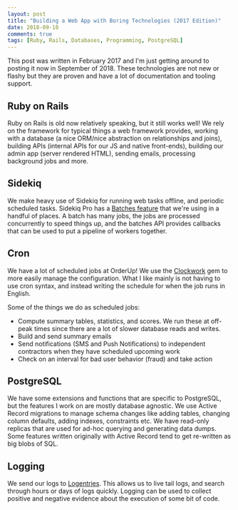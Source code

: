 ```yaml
---
layout: post
title: "Building a Web App with Boring Technologies (2017 Edition)"
date: 2018-09-10
comments: true
tags: [Ruby, Rails, Databases, Programming, PostgreSQL]
---
```


This post was written in February 2017 and I'm just getting around to posting it now in September of 2018. These technologies are not new or flashy but they are proven and have a lot of documentation and tooling support.

## Ruby on Rails

Ruby on Rails is old now relatively speaking, but it still works well! We rely on the framework for typical things a web framework provides, working with a database (a nice ORM/nice abstraction on relationships and joins), building APIs (internal APIs for our JS and native front-ends), building our admin app (server rendered HTML), sending emails, processing background jobs and more.

## Sidekiq

We make heavy use of Sidekiq for running web tasks offline, and periodic scheduled tasks. Sidekiq Pro has a [Batches feature](https://github.com/mperham/sidekiq/wiki/Batches) that we're using in a handful of places. A batch has many jobs, the jobs are processed concurrently to speed things up, and the batches API provides callbacks that can be used to put a pipeline of workers together.

## Cron

We have a lot of scheduled jobs at OrderUp! We use the [Clockwork](https://github.com/Rykian/clockwork) gem to more easily manage the configuration. What I like mainly is not having to use cron syntax, and instead writing the schedule for when the job runs in English.

Some of the things we do as scheduled jobs:

* Compute summary tables, statistics, and scores. We run these at off-peak times since there are a lot of slower database reads and writes.
* Build and send summary emails
* Send notifications (SMS and Push Notifications) to independent contractors when they have scheduled upcoming work
* Check on an interval for bad user behavior (fraud) and take action

## PostgreSQL

We have some extensions and functions that are specific to PostgreSQL, but the features I work on are mostly database agnostic. We use Active Record migrations to manage schema changes like adding tables, changing column defaults, adding indexes, constraints etc. We have read-only replicas that are used for ad-hoc querying and generating data dumps. Some features written originally with Active Record tend to get re-written as big blobs of SQL.

## Logging

We send our logs to [Logentries](http://logentries.com/). This allows us to live tail logs, and search through hours or days of logs quickly. Logging can be used to collect positive and negative evidence about the execution of some bit of code.
